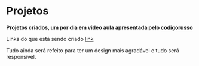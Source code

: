 # Projetos 

**Projetos criados, um por dia em video aula apresentada pelo [codigorusso](https://www.instagram.com/codigorusso/?hl=pt-br)**

Links do que está sendo criado [link](https://rhama-krisner.github.io/Projeto-do-Russo/.)

Tudo ainda será refeito para ter um design mais agradável e tudo será responsível.
